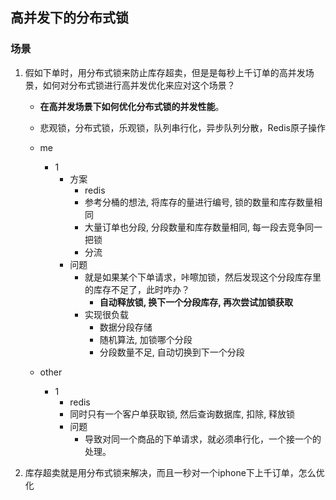 ## 高并发下的分布式锁

### 场景 
1. 假如下单时，用分布式锁来防止库存超卖，但是是每秒上千订单的高并发场景，如何对分布式锁进行高并发优化来应对这个场景？
    - **在高并发场景下如何优化分布式锁的并发性能**。 
    - 悲观锁，分布式锁，乐观锁，队列串行化，异步队列分散，Redis原子操作
    - me
        - 1
            - 方案
                - redis
                - 参考分桶的想法, 将库存的量进行编号, 锁的数量和库存数量相同
                - 大量订单也分段, 分段数量和库存数量相同, 每一段去竞争同一把锁
                - 分流
            - 问题
                - 就是如果某个下单请求，咔嚓加锁，然后发现这个分段库存里的库存不足了，此时咋办？
                    - **自动释放锁, 换下一个分段库存, 再次尝试加锁获取** 
                - 实现很负载
                    - 数据分段存储
                    - 随机算法, 加锁哪个分段
                    - 分段数量不足, 自动切换到下一个分段
                 
    - other
        - 1 
            - redis
            - 同时只有一个客户单获取锁, 然后查询数据库, 扣除, 释放锁
            - 问题
                - 导致对同一个商品的下单请求，就必须串行化，一个接一个的处理。

2. 库存超卖就是用分布式锁来解决，而且一秒对一个iphone下上千订单，怎么优化
